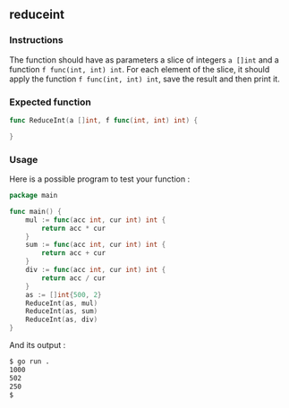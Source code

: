 ## **reduceint**
### Instructions

The function should have as parameters a slice of integers `a []int` and a function `f func(int, int) int`. For each element of the slice, it should apply the function `f func(int, int) int`, save the result and then print it.
### Expected function
```go
func ReduceInt(a []int, f func(int, int) int) {

}
```
### Usage

Here is a possible program to test your function :
```go
package main

func main() {
	mul := func(acc int, cur int) int {
		return acc * cur
	}
	sum := func(acc int, cur int) int {
		return acc + cur
	}
	div := func(acc int, cur int) int {
		return acc / cur
	}
	as := []int{500, 2}
	ReduceInt(as, mul)
	ReduceInt(as, sum)
	ReduceInt(as, div)
}
```
And its output :
```bash
$ go run .
1000
502
250
$
```
